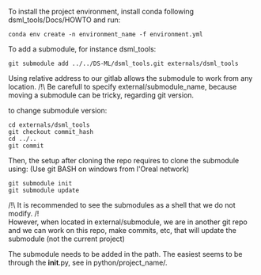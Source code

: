 To install the project environment, install conda following dsml_tools/Docs/HOWTO and run:
```
conda env create -n environment_name -f environment.yml
```

To add a submodule, for instance dsml_tools:
```
git submodule add ../../DS-ML/dsml_tools.git externals/dsml_tools
```
Using relative address to our gitlab allows the submodule to work from any location.
/!\ Be carefull to specify external/submodule_name, because moving a submodule can be tricky, regarding git version.

to change submodule version:
```
cd externals/dsml_tools
git checkout commit_hash
cd ../..
git commit
```

Then, the setup after cloning the repo requires to clone the submodule using:
(Use git BASH on windows from l'Oreal network)
```
git submodule init
git submodule update
```

/!\ It is recommended to see the submodules as a shell that we do not modify. /!\
However, when located in external/submodule, we are in another git repo and we can work on this repo, make commits, etc, that will update the submodule (not the current project)

The submodule needs to be added in the path. The easiest seems to be through the __init__.py, see in python/project_name/.
